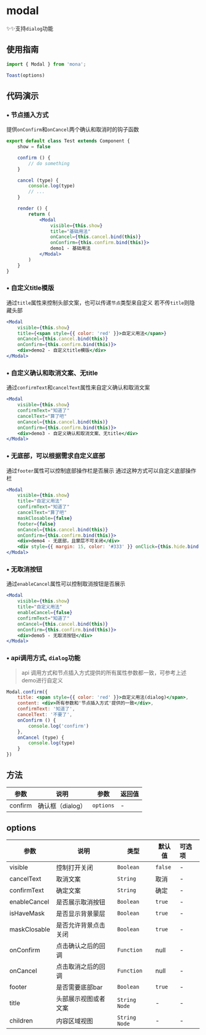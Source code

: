 # modal

✨✨支持`dialog`功能

## 使用指南
```jsx
import { Modal } from 'mona';

Toast(options)
```

## 代码演示

### • 节点插入方式
提供`onConfirm`和`onCancel`两个确认和取消时的钩子函数

```jsx
export default class Test extends Component {
	show = false

	confirm () {
		// do something
	}

	cancel (type) {
		console.log(type)
		// ...
	}

	render () {
		return (
			<Modal
            	visible={this.show}
            	title="基础用法"
            	onCancel={this.cancel.bind(this)}
            	onConfirm={this.confirm.bind(this)}>
            	demo1 - 基础用法
            </Modal>
		)
	}
}

```

### • 自定义title模版
通过`title`属性来控制头部文案，也可以传递`节点`类型来自定义
若不传`title`则隐藏头部

```jsx
<Modal
	visible={this.show}
	title={<span style={{ color: 'red' }}>自定义用法</span>}
	onCancel={this.cancel.bind(this)}
	onConfirm={this.confirm.bind(this)}>
	<div>demo2 - 自定义title模版</div>
</Modal>
```

### • 自定义确认和取消文案、无title
通过`confirmText`和`cancelText`属性来自定义确认和取消文案

```jsx
<Modal
	visible={this.show}
	confirmText="知道了"
	cancelText="算了吧"
	onCancel={this.cancel.bind(this)}
	onConfirm={this.confirm.bind(this)}>
	<div>demo3 - 自定义确认和取消文案、无title</div>
</Modal>
```

### • 无底部，可以根据需求自定义底部
通过`footer`属性可以控制底部操作栏是否展示
通过这种方式可以自定义底部操作栏

```jsx
<Modal
	visible={this.show}
	title="自定义用法"
	confirmText="知道了"
	cancelText="算了吧"
	maskClosable={false}
	footer={false}
	onCancel={this.cancel.bind(this)}
	onConfirm={this.confirm.bind(this)}>
	<div>demo4 - 无底部，且蒙层不可关闭</div>
	<div style={{ margin: 15, color: '#333' }} onClick={this.hide.bind(this)}>点我关闭</div>
</Modal>
```

### • 无取消按钮
通过`enableCancel`属性可以控制取消按钮是否展示

```jsx
<Modal
	visible={this.show}
	title="自定义用法"
	enableCancel={false}
	confirmText="知道了"
	onCancel={this.cancel.bind(this)}
	onConfirm={this.confirm.bind(this)}>
	<div>demo5 - 无取消按钮</div>
</Modal>
```

### • api调用方式, `dialog`功能

> api 调用方式和节点插入方式提供的所有属性参数都一致，可参考上述demo进行自定义

```jsx
Modal.confirm({
	title: <span style={{ color: 'red' }}>自定义用法(dialog)</span>,
	content: <div>所有参数和'节点插入方式'提供的一致</div>,
	confirmText: '知道了',
	cancelText: '不要了',
	onConfirm () {
		console.log('confirm')
	},
	onCancel (type) {
		console.log(type)
	}
})
```

## 方法

| 参数 | 说明 | 参数 | 返回值 |
| --- | --- | --- | :-- |
| confirm | 确认框（dialog） | `options` | - |

## options

| 参数 | 说明 | 类型 | 默认值 | 可选项 |
| --- | --- | --- | --- | :-- |
| visible | 控制打开关闭 | `Boolean` | `false` | - |
| cancelText | 取消文案 | `String` | 取消 | - |
| confirmText | 确定文案 | `String` | 确定 | - |
| enableCancel | 是否展示取消按钮 | `Boolean` | `true` | - |
| isHaveMask | 是否显示背景蒙层 | `Boolean` | `true` | - |
| maskClosable | 是否允许背景点击关闭 | `Boolean` | `true` | - |
| onConfirm | 点击确认之后的回调 | `Function` | null | - |
| onCancel | 点击取消之后的回调 | `Function` | null | - |
| footer | 是否需要底部bar | `Boolean` | `true` | - |
| title | 头部展示视图或者文案 | `String` `Node` | - | - |
| children | 内容区域视图 | `String` `Node` | - | - |

